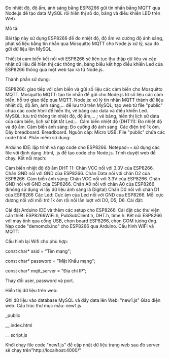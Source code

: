 Đo nhiệt độ, độ ẩm, ánh sáng bằng ESP8266 gửi tin nhắn bằng MQTT qua Node.js để tạo data MySQL rồi hiển thị số đo, bảng và điều khiển LED trên Web

Mô tả:

Bài tập này sử dụng ESP8266 để đo nhiệt độ, độ ẩm và cường độ ánh sáng, phát số liệu bằng tin nhắn qua Mosquitto MQTT cho Node.js xử lý, sau đó gửi dữ liệu lên MySQL.

Thiết bị cảm biến kết nối với ESP8266 sẽ liên tục thu thập dữ liệu và cập nhật dữ liệu để hiển thị các thông tin, bảng biểu kết hợp điều khiển Led của ESP8266 thông qua một web tạo ra từ Node.js.

Thành phần sử dụng:

ESP8266: giao tiếp với cảm biến và gửi số liệu các cảm biến cho Mosquitto MQTT.
Mosquitto MQTT: tạo tin nhắn để gửi cho Node.js từ số liệu các cảm biến, hỗ trợ giao tiếp qua MQTT.
Node.js: xử lý tin nhắn MQTT thành dữ liệu nhiệt độ, độ ẩm, ánh sáng,... để lưu trữ trên MySQL; tạo web từ file "public" chứa các code html để hiển thị, vẽ bảng các data và điều khiển Led.
MySQL: lưu trữ thông tin nhiệt độ, độ ẩm,... ; vẽ bảng, hiển thị lịch sử data của cảm biến, lịch sử bật tắt Led;...
Cảm biến nhiệt độ (DHT11): Đo nhiệt độ và độ ẩm.
Cảm biến ánh sáng: Đo cường độ ánh sáng.
Các điện trở 1k ôm.
Dây breadboard.
Breadboard.
Nguồn cấp: Micro USB.
File "public" chứa các code html.
Phần mềm sử dụng:

Arduino IDE: lập trình và nạp code cho ESP8266.
Notepad++:sử dụng các file với định dạng .html, .js để tạo code cho Node.js.
Trình duyệt web để chạy.
Kết nối mạch:

Cảm biến nhiệt độ độ ẩm DHT 11:
Chân VCC nối với 3.3V của ESP8266.
Chân GND nối với GND của ESP8266.
Chân Data nối với chân D2 của ESP8266.
Cảm biến ánh sáng:
Chân VCC nối với 3.3V của ESP8266.
Chân GND nối với GND của ESP8266.
Chân A0 nối với chân A0 của ESP8266 (không sử dụng vì lấy dữ liệu ánh sáng là Digital)
Chân D0 nối với chân D1 của ESP8266 
Các Led:
Cực âm của Led nối với GND của ESP8266.
Mỗi cực dương nối với mỗi trở 1k ôm rồi nối lần lượt với D0, D5, D6.
Cài đặt:

Cài đặt Arduino IDE và thêm các setup cho ESP8266.
Cài đặt các thư viện cần thiết: ESP8266WiFi.h, PubSubClient.h, DHT.h, time.h.
Kết nối ESP8266 với máy tính qua cổng USB, chọn board ESP8266, chọn COM tương ứng.
Nạp code "demomcb.ino" cho ESP8266 qua Arduino.
Cấu hình WIFI và MQTT:

Cấu hình lại Wifi cho phù hợp:

const char* ssid = "Tên mạng";

const char* password = "Mật Khẩu mạng";

const char* mqtt_server = "Địa chỉ IP";

Thay đổi user, password và port.

Hiển thị dữ liệu trên web:

Ghi dữ liệu vào database MySQL và đẩy data lên Web: "new1.js"
Giao diện web:
Cấu trúc thư mục mẫu:
new1.js

_public

__ index.html

__ script.js

Khởi chạy file code "new1.js" để cập nhật dữ liệu trang web sau đó server sẽ chạy trên"http://localhost:4000/"
